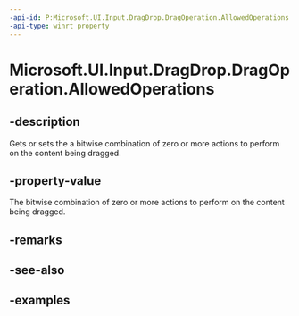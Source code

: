 ```yaml
---
-api-id: P:Microsoft.UI.Input.DragDrop.DragOperation.AllowedOperations
-api-type: winrt property
---
```


# Microsoft.UI.Input.DragDrop.DragOperation.AllowedOperations

<!--
public Windows.ApplicationModel.DataTransfer.DataPackageOperation AllowedOperations { get; set; }
-->

## -description

Gets or sets the a bitwise combination of zero or more actions to perform on the content being dragged.

## -property-value

The bitwise combination of zero or more actions to perform on the content being dragged.

## -remarks

## -see-also

## -examples
